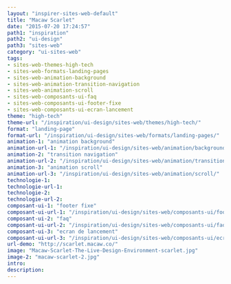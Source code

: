 ```yaml
---
layout: "inspirer-sites-web-default"
title: "Macaw Scarlet"
date: "2015-07-20 17:24:57"
path1: "inspiration"
path2: "ui-design"
path3: "sites-web"
category: "ui-sites-web"
tags:
- sites-web-themes-high-tech
- sites-web-formats-landing-pages
- sites-web-animation-background
- sites-web-animation-transition-navigation
- sites-web-animation-scroll
- sites-web-composants-ui-faq
- sites-web-composants-ui-footer-fixe
- sites-web-composants-ui-ecran-lancement
theme: "high-tech"
theme-url: "/inspiration/ui-design/sites-web/themes/high-tech/"
format: "landing-page"
format-url: "/inspiration/ui-design/sites-web/formats/landing-pages/"
animation-1: "animation background"
animation-url-1: "/inspiration/ui-design/sites-web/animation/background/"
animation-2: "transition navigation"
animation-url-2: "/inspiration/ui-design/sites-web/animation/transition-navigation/"
animation-3: "animation scroll"
animation-url-3: "/inspiration/ui-design/sites-web/animation/scroll/"
technologie-1:
technologie-url-1:
technologie-2:
technologie-url-2:
composant-ui-1: "footer fixe"
composant-ui-url-1: "/inspiration/ui-design/sites-web/composants-ui/footer-fixe/"
composant-ui-2: "faq"
composant-ui-url-2: "/inspiration/ui-design/sites-web/composants-ui/faq/"
composant-ui-3: "ecran de lancement"
composant-ui-url-3: "/inspiration/ui-design/sites-web/composants-ui/ecran-lancement/"
url-demo: "http://scarlet.macaw.co/"
image: "Macaw-Scarlet-The-Live-Design-Environment-scarlet.jpg"
image-2: "macaw-scarlet-2.jpg"
intro:
description:
---
```

